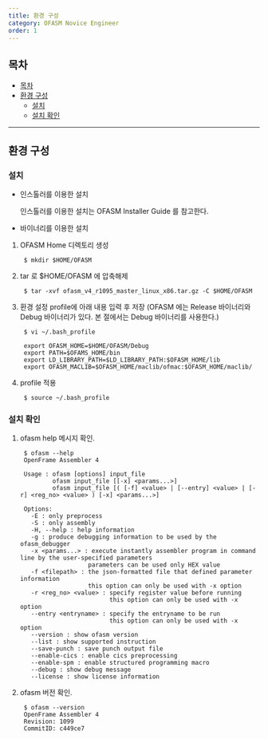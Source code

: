 ```yaml
---
title: 환경 구성
category: OFASM Novice Engineer
order: 1
---
```


## 목차 
- [목차](#목차)
- [환경 구성](#환경-구성)
  - [설치](#설치)
  - [설치 확인](#설치-확인)

---

## 환경 구성
### 설치

* 인스톨러를 이용한 설치

    인스톨러를 이용한 설치는 OFASM Installer Guide 를 참고한다.

* 바이너리를 이용한 설치

1. OFASM Home 디렉토리 생성
   
        $ mkdir $HOME/OFASM

2. tar 로 $HOME/OFASM 에 압축해제

        $ tar -xvf ofasm_v4_r1095_master_linux_x86.tar.gz -C $HOME/OFASM

3. 환경 설정 profile에 아래 내용 입력 후 저장 (OFASM 에는 Release 바이너리와 Debug 바이너리가 있다. 본 절에서는 Debug 바이너리를 사용한다.)

        $ vi ~/.bash_profile

        export OFASM_HOME=$HOME/OFASM/Debug
        export PATH=$OFAMS_HOME/bin
        export LD_LIBRARY_PATH=$LD_LIBRARY_PATH:$OFASM_HOME/lib
        export OFASM_MACLIB=$OFASM_HOME/maclib/ofmac:$OFASM_HOME/maclib/

4. profile 적용

        $ source ~/.bash_profile

### 설치 확인

1. ofasm help 메시지 확인.

        $ ofasm --help
        OpenFrame Assembler 4

        Usage : ofasm [options] input_file
                ofasm input_file [[-x] <params...>]
                ofasm input_file [( [-f] <value> | [--entry] <value> | [-r] <reg_no> <value> ) [-x] <params...>]

        Options:
          -E : only preprocess
          -S : only assembly
          -H, --help : help information
          -g : produce debugging information to be used by the ofasm_debugger
          -x <params...> : execute instantly assembler program in command line by the user-specified parameters
                          parameters can be used only HEX value
          -f <filepath> : the json-formatted file that defined parameter information
                          this option can only be used with -x option
          -r <reg_no> <value> : specify register value before running
                                this option can only be used with -x option
          --entry <entryname> : specify the entryname to be run
                                this option can only be used with -x option
          --version : show ofasm version
          --list : show supported instruction
          --save-punch : save punch output file
          --enable-cics : enable cics preprocessing
          --enable-spm : enable structured programming macro
          --debug : show debug message
          --license : show license information

2. ofasm 버전 확인.

        $ ofasm --version
        OpenFrame Assembler 4
        Revision: 1099
        CommitID: c449ce7